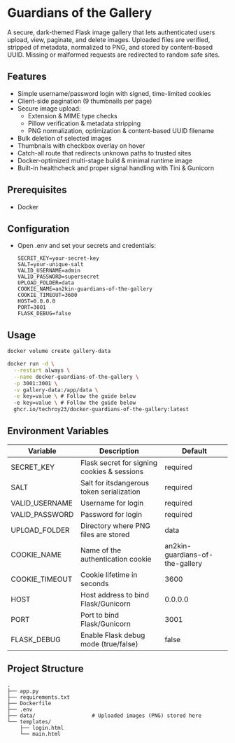 # Guardians of the Gallery
A secure, dark-themed Flask image gallery that lets authenticated users upload, view, paginate, and delete images. Uploaded files are verified, stripped of metadata, normalized to PNG, and stored by content-based UUID. Missing or malformed requests are redirected to random safe sites.

## Features
- Simple username/password login with signed, time-limited cookies  
- Client-side pagination (9 thumbnails per page)  
- Secure image upload:  
  - Extension & MIME type checks  
  - Pillow verification & metadata stripping  
  - PNG normalization, optimization & content-based UUID filename  
- Bulk deletion of selected images  
- Thumbnails with checkbox overlay on hover  
- Catch-all route that redirects unknown paths to trusted sites  
- Docker-optimized multi-stage build & minimal runtime image  
- Built-in healthcheck and proper signal handling with Tini & Gunicorn  

## Prerequisites
- Docker

## Configuration
- Open .env and set your secrets and credentials:
  ```text
  SECRET_KEY=your-secret-key
  SALT=your-unique-salt
  VALID_USERNAME=admin
  VALID_PASSWORD=supersecret
  UPLOAD_FOLDER=data
  COOKIE_NAME=an2kin-guardians-of-the-gallery
  COOKIE_TIMEOUT=3600
  HOST=0.0.0.0
  PORT=3001
  FLASK_DEBUG=false
  ```

## Usage
  ```bash
  docker volume create gallery-data

  docker run -d \
    --restart always \
    --name docker-guardians-of-the-gallery \
    -p 3001:3001 \
    -v gallery-data:/app/data \
    -e key=value \ # Follow the guide below
    -e key=value \ # Follow the guide below
    ghcr.io/techroy23/docker-guardians-of-the-gallery:latest
  ```


## Environment Variables
  | Variable         | Description                                            | Default                                    |
  |------------------|--------------------------------------------------------|--------------------------------------------|
  | SECRET_KEY       | Flask secret for signing cookies & sessions            | required                                   |
  | SALT             | Salt for itsdangerous token serialization              | required                                   |
  | VALID_USERNAME   | Username for login                                     | required                                   |
  | VALID_PASSWORD   | Password for login                                     | required                                   |
  | UPLOAD_FOLDER    | Directory where PNG files are stored                   | data                                       |
  | COOKIE_NAME      | Name of the authentication cookie                      | an2kin-guardians-of-the-gallery            |
  | COOKIE_TIMEOUT   | Cookie lifetime in seconds                             | 3600                                       |
  | HOST             | Host address to bind Flask/Gunicorn                    | 0.0.0.0                                    |
  | PORT             | Port to bind Flask/Gunicorn                            | 3001                                       |
  | FLASK_DEBUG      | Enable Flask debug mode (true/false)                   | false                                      |

## Project Structure
  ```text
  .
  ├── app.py
  ├── requirements.txt
  ├── Dockerfile
  ├── .env
  ├── data/                  # Uploaded images (PNG) stored here
  └── templates/
      ├── login.html
      └── main.html
  ```
